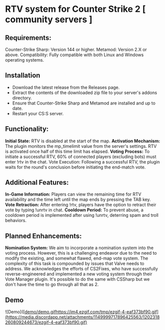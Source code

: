 # RTV system for Counter Strike 2 [ community servers ]

## Requirements:

Counter-Strike Sharp: Version 144 or higher.
Metamod: Version 2.X or above.
Compatibility: Fully compatible with both Linux and Windows operating systems.
## Installation
* Download the latest release from the Releases page.
* Extract the contents of the downloaded zip file to your server's addons directory.
* Ensure that Counter-Strike Sharp and Metamod are installed and up to date.
* Restart your CS:S server.
## Functionality:
**Initial State:** RTV is disabled at the start of the map.
**Activation Mechanism:** The plugin monitors the mp_timelimit value from the server's settings. RTV is activated once half of this time limit has elapsed.
**Voting Process:** To initiate a successful RTV, 60% of connected players (excluding bots) must enter !rtv in the chat.
Vote Execution: Following a successful RTV, the plugin waits for the round's conclusion before initiating the end-match vote.

## Additional Features:

**In-Game Information:** Players can view the remaining time for RTV availability and the time left until the map ends by pressing the TAB key.
**Vote Retraction:** After entering !rtv, players have the option to retract their vote by typing !unrtv in chat.
**Cooldown Period:** To prevent abuse, a cooldown period is implemented after using !unrtv, deterring spam and troll behaviors.

## Planned Enhancements:

**Nomination System:** We aim to incorporate a nomination system into the voting process. However, this is a challenging endeavor due to the need to modify the existing, and somewhat flawed, end-map vote system. The complexity of this task is compounded by issues that Valve needs to address. 
We acknowledges the efforts of CS2Fixes, who have successfully reverse-engineered and implemented a new voting system through their Vote Manager plugin. It's possible to do the same with CSSharp but we don't have the time to go through all that as 2.

## Demo 
![Demo]([[demo/demo.gif](https://im4.ezgif.com/tmp/ezgif-4-eaf373bf90.gif)https://im4.ezgif.com/tmp/ezgif-4-eaf373bf90.gif](https://media.discordapp.net/attachments/1149999717896425563/1202318260809244673/ezgif-4-eaf373bf90.gif)
